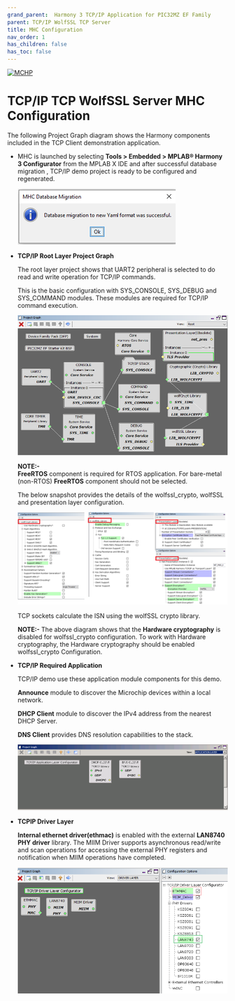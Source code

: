 ```yaml
---
grand_parent:  Harmony 3 TCP/IP Application for PIC32MZ EF Family
parent: TCP/IP WolfSSL TCP Server
title: MHC Configuration
nav_order: 1
has_children: false
has_toc: false
---
```

[![MCHP](https://www.microchip.com/ResourcePackages/Microchip/assets/dist/images/logo.png)](https://www.microchip.com)

# TCP/IP TCP WolfSSL Server MHC Configuration

The following Project Graph diagram shows the Harmony components included in the TCP Client demonstration application.

* MHC is launched by selecting **Tools > Embedded > MPLAB® Harmony 3 Configurator** from the MPLAB X IDE and after successful database migration , TCP/IP demo project is ready to be configured and regenerated.

    ![tcpip_pic32mz_project](images/database_migration_successful.png)

* **TCP/IP Root Layer Project Graph**

  The root layer project shows that UART2 peripheral is selected to do read and write operation for TCP/IP commands.

  This is the basic configuration with SYS_CONSOLE, SYS_DEBUG and SYS_COMMAND modules. These modules are required for TCP/IP command execution.

  ![tcpip_pic32mz_project](images/tcpip_default_required_wolfssl_root.png)

  **NOTE:-**  
  **FreeRTOS** component is required for RTOS application. For bare-metal (non-RTOS) **FreeRTOS** component should not be selected.

  The below snapshot provides the details of the wolfssl_crypto, wolfSSL and presentation layer configuration.

   ![tcpip_pic32mz_project](images/wolfssl_demo_required_configuration.png)

  TCP sockets calculate the ISN using the wolfSSL crypto library. 

  **NOTE:-**
  The above diagram shows that the **Hardware cryptography** is disabled for wolfssl_crypto configuration. To work with Hardware cryptography, the Hardware cryptography should be enabled wolfssl_crypto Configuration.

* **TCP/IP Required Application**

  TCP/IP demo use these application module components for this demo.
  
  **Announce** module to discover the Microchip devices within a local network.
  
  **DHCP Client** module to discover the IPv4 address from the nearest DHCP Server.
  
  **DNS Client** provides DNS resolution capabilities to the stack. 
  

    ![tcpip_pic32mz_project](images/tcpip_app_layer.png)

* **TCPIP Driver Layer**

  **Internal ethernet driver(ethmac)** is enabled with the external **LAN8740 PHY driver** library. The MIIM Driver supports asynchronous read/write and scan operations for accessing the external PHY registers and notification when MIIM operations have completed.

    ![tcpip_pic32mz_project](images/tcpip_driver_component.png)
